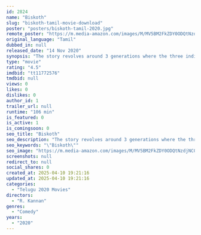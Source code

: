 ```yaml
---
id: 2824
name: "Biskoth"
slug: "biskoth-tamil-movie-download"
poster: "posters/biskoth-tamil-2020.jpg"
remote_poster: "https://m.media-amazon.com/images/M/MV5BM2FkZDY0ODQtNzdjNC00MWIyLWExNTktMTg5Y2FlMmNlMjhhXkEyXkFqcGdeQXVyMTEzNzg0Mjkx._V1_SX300.jpg"
original_language: "Tamil"
dubbed_in: null
released_date: "14 Nov 2020"
synopsis: "The story revolves around 3 generations where the three individuals played by Santhanam and they have no relation to each other. The mysteries and correction of mistakes in the past forms the story."
type: "movie"
rating: "4.5"
imdbid: "tt11772576"
tmdbid: null
views: 0
likes: 0
dislikes: 0
author_id: 1
trailer_url: null
runtime: "106 min"
is_featured: 0
is_active: 1
is_comingsoon: 0
seo_title: "Biskoth"
seo_description: "The story revolves around 3 generations where the three individuals played by Santhanam and they have no relation to each other. The mysteries and correction of mistakes in the past forms the story."
seo_keywords: "\"Biskoth\""
seo_image: "https://m.media-amazon.com/images/M/MV5BM2FkZDY0ODQtNzdjNC00MWIyLWExNTktMTg5Y2FlMmNlMjhhXkEyXkFqcGdeQXVyMTEzNzg0Mjkx._V1_SX300.jpg"
screenshots: null
redirect_to: null
social_shares: 0
created_at: 2025-04-10 19:21:16
updated_at: 2025-04-10 19:21:16
categories:
  - "Telugu 2020 Movies"
directors:
  - "R. Kannan"
genres:
  - "Comedy"
years:
  - "2020"
---
```

